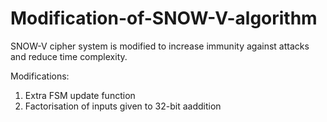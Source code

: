 # Modification-of-SNOW-V-algorithm
SNOW-V cipher system is modified to increase immunity against attacks and reduce time complexity.

Modifications:
1. Extra FSM update function
2. Factorisation of inputs given to 32-bit aaddition
